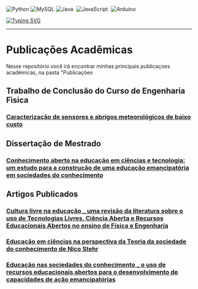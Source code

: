![Python](https://img.shields.io/badge/Python-3776AB?style=for-the-badge&logo=python&logoColor=white)&nbsp;![MySQL](https://img.shields.io/badge/--0D1117?style=for-the-badge&logo=mysql&labelColor=white)&nbsp;![Java](https://img.shields.io/badge/Java-D9534F?style=for-the-badge&logo=java&logoColor=white)&nbsp;
![JavaScript](https://img.shields.io/badge/-0D1117?style=for-the-badge&logo=javascript&labelColor=0D1117)&nbsp; ![Arduino](https://img.shields.io/badge/-arduino-0D1117?style=for-the-badge&logo=arduino&labelColor=0D1117)&nbsp;

[![Typing SVG](https://readme-typing-svg.herokuapp.com?font=Fira+Code&pause=1000&color=BCC001&center=true&vCenter=true&width=435&lines=Marina+de+Freitas+%3AD;Cientista+de+Dados;Web+Desenvolvimento;Educa%C3%A7%C3%A3o+Tecnol%C3%B3gica)](https://git.io/typing-svg)

---

# Publicações Acadêmicas

Nesse repositório você irá encontrar minhas principais publicaçoes acadêmicas, na pasta "Publicações

## Trabalho de Conclusão do Curso de Engenharia Fìsica

### [Caracterização de sensores e abrigos meteorológicos de baixo custo](https://github.com/marinappdf/marinappdf/blob/main/Publica%C3%A7%C3%B5es/Caracteriza%C3%A7%C3%A3o%20de%20sensores%20e%20abrigos%20meteorol%C3%B3gicos%20de%20baixo%20custo.pdf)

## Dissertação de Mestrado

### [Conhecimento aberto na educação em ciências e tecnologia: um estudo para a construção de uma educação emancipatória em sociedades do conhecimento](https://github.com/marinappdf/marinappdf/blob/main/Publica%C3%A7%C3%B5es/Conhecimento%20aberto%20na%20educa%C3%A7%C3%A3o%20em%20ci%C3%AAncias%20e%20tecnologia%20_%20um%20estudo%20para%20a%20constru%C3%A7%C3%A3o%20de%20uma%20educa%C3%A7%C3%A3o%20emancipat%C3%B3ria%20em%20sociedades%20do%20conhecimento.pdf)

## Artigos Publicados

### [Cultura livre na educação _ uma revisão da literatura sobre o uso de Tecnologias Livres, Ciência Aberta e Recursos Educacionais Abertos no ensino de Física e Engenharia](https://github.com/marinappdf/marinappdf/blob/main/Publica%C3%A7%C3%B5es/Cultura%20livre%20na%20educa%C3%A7%C3%A3o%20_%20uma%20revis%C3%A3o%20da%20literatura%20sobre%20o%20uso%20de%20Tecnologias%20Livres%2C%20Ci%C3%AAncia%20Aberta%20e%20Recursos%20Educacionais%20Abertos%20no%20ensino%20de%20F%C3%ADsica%20e%20Engenharia.pdf)

### [Educação em ciências na perspectiva da Teoria da sociedade do conhecimento de Nico Stehr](https://github.com/marinappdf/marinappdf/blob/main/Publica%C3%A7%C3%B5es/Educa%C3%A7%C3%A3o%20em%20ci%C3%AAncias%20na%20perspectiva%20da%20Teoria%20da%20sociedade%20do%20conhecimento%20de%20Nico%20Stehr.pdf)

### [Educação nas sociedades do conhecimento _ o uso de recursos educacionais abertos para o desenvolvimento de capacidades de ação emancipatórias](https://github.com/marinappdf/marinappdf/blob/main/Publica%C3%A7%C3%B5es/Educa%C3%A7%C3%A3o%20nas%20sociedades%20do%20conhecimento%20_%20o%20uso%20de%20recursos%20educacionais%20abertos%20para%20o%20desenvolvimento%20de%20capacidades%20de%20a%C3%A7%C3%A3o%20emancipat%C3%B3rias.pdf)
### 
